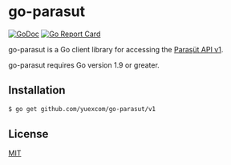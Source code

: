 # go-parasut

[![GoDoc](https://godoc.org/github.com/yuexcom/go-parasut/v1?status.svg)](https://godoc.org/github.com/yuexcom/go-parasut/v1) 
[![Go Report Card](https://goreportcard.com/badge/github.com/yuexcom/go-parasut?style=flat-square)](https://goreportcard.com/report/github.com/yuexcom/go-parasut)

go-parasut is a Go client library for accessing the [Paraşüt API v1](https://api.parasut.com/docs).

go-parasut requires Go version 1.9 or greater.

## Installation

```bash
$ go get github.com/yuexcom/go-parasut/v1
```

## License

[MIT](https://choosealicense.com/licenses/mit/)